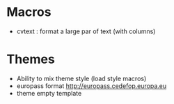 Macros
======

* cvtext : format a large par of text (with columns)

Themes
======

* Ability to mix theme style (load style macros)
* europass format http://europass.cedefop.europa.eu
* theme empty template


